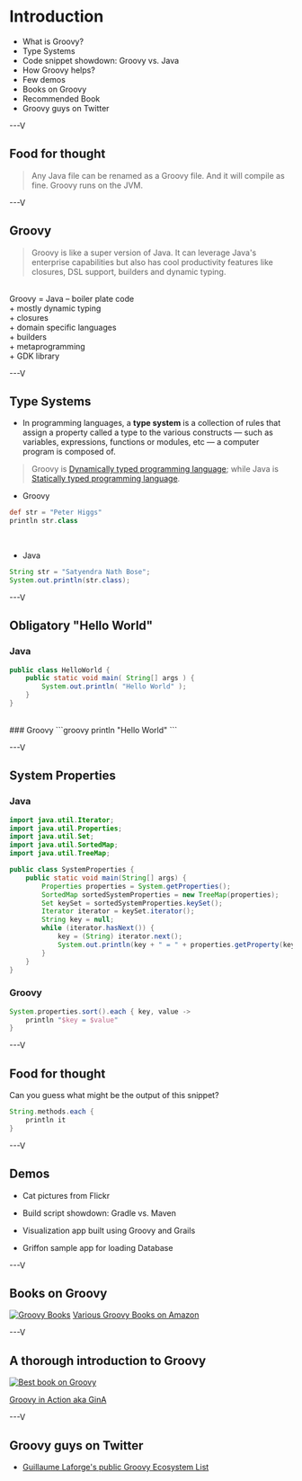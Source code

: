 # Introduction

* What is Groovy?
* Type Systems
* Code snippet showdown: Groovy vs. Java
* How Groovy helps?
* Few demos
* Books on Groovy
* Recommended Book
* Groovy guys on Twitter

---V

## Food for thought
> Any Java file can be renamed as a Groovy file. And it will compile as fine.
> Groovy runs on the JVM.

---V

## Groovy
> Groovy is like a super version of Java. It can leverage Java's enterprise capabilities but also has cool productivity features like closures, DSL support, builders and dynamic typing.

<br>
Groovy = Java – boiler plate code<br>
              + mostly dynamic typing<br>
              + closures<br>
              + domain specific languages<br>
              + builders<br>
              + metaprogramming<br>
              + GDK library<br>

---V

## Type Systems
* In programming languages, a **type system** is a collection of rules that assign a property called a type to the various constructs — such as variables, expressions, functions or modules, etc — a computer program is composed of.

> Groovy is [Dynamically typed programming language](http://en.wikipedia.org/wiki/Dynamic_programming_language); while Java is [Statically typed programming language](http://en.wikipedia.org/wiki/Type_system#Static_type-checking).

* Groovy

```groovy
def str = "Peter Higgs"
println str.class
```

<br>

* Java

```java
String str = "Satyendra Nath Bose";
System.out.println(str.class);
```

---V

## Obligatory "Hello World"

### Java
```java
public class HelloWorld {
	public static void main( String[] args ) {
		System.out.println( "Hello World" );
	}
}
```
<br>
### Groovy
```groovy
println "Hello World"
```

---V
## System Properties
### Java
```java
import java.util.Iterator;
import java.util.Properties;
import java.util.Set;
import java.util.SortedMap;
import java.util.TreeMap;

public class SystemProperties {
    public static void main(String[] args) {
        Properties properties = System.getProperties();
        SortedMap sortedSystemProperties = new TreeMap(properties);
        Set keySet = sortedSystemProperties.keySet();
        Iterator iterator = keySet.iterator();
        String key = null;
        while (iterator.hasNext()) {
            key = (String) iterator.next();
            System.out.println(key + " = " + properties.getProperty(key));
        }
    }
}
```

### Groovy
```groovy
System.properties.sort().each { key, value ->
    println "$key = $value"
}
```

---V

## Food for thought
Can you guess what might be the output of this snippet?
```groovy
String.methods.each {
    println it
}
```

---V

## Demos

* Cat pictures from Flickr

* Build script showdown: Gradle vs. Maven

* Visualization app built using Groovy and Grails

* Griffon sample app for loading Database

---V

## Books on Groovy
[![Groovy Books](https://raw.github.com/P7h/P7h.github.io/master/Groovy/img/Groovy_Books.png)](http://www.amazon.com/s/ref=sr_il_ti_stripbooks?rh=n%3A283155%2Ck%3Agroovy+programming&lo=stripbooks)
[Various Groovy Books on Amazon](http://www.amazon.com/s/ref=sr_il_ti_stripbooks?rh=n%3A283155%2Ck%3Agroovy+programming&lo=stripbooks)

---V

## A thorough introduction to Groovy

[![Best book on Groovy](https://raw.github.com/P7h/P7h.github.io/master/Groovy/img/GinA.png)](http://www.manning.com/koenig)

[Groovy in Action aka GinA](http://www.manning.com/koenig)

---V

## Groovy guys on Twitter

* [Guillaume Laforge's public Groovy Ecosystem List](https://twitter.com/glaforge/groovy-ecosystem/members)

